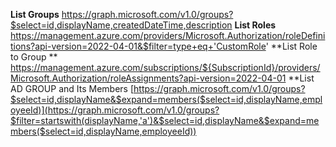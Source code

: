 **List Groups**
https://graph.microsoft.com/v1.0/groups?$select=id,displayName,createdDateTime,description
**List Roles**
https://management.azure.com/providers/Microsoft.Authorization/roleDefinitions?api-version=2022-04-01&$filter=type+eq+'CustomRole'
**List Role to Group **
https://management.azure.com/subscriptions/${SubscriptionId}/providers/Microsoft.Authorization/roleAssignments?api-version=2022-04-01
**List AD GROUP and Its Members
[https://graph.microsoft.com/v1.0/groups?$select=id,displayName&$expand=members($select=id,displayName,employeeId)](https://graph.microsoft.com/v1.0/groups?$filter=startswith(displayName,'a')&$select=id,displayName&$expand=members($select=id,displayName,employeeId))
